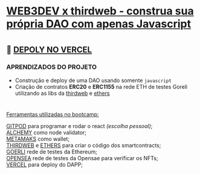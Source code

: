 # [WEB3DEV x thirdweb - construa sua própria DAO com apenas Javascript](https://bootcamp.web3dev.com.br/courses/JS_DAO)
 
# 
## 🚀 [DEPOLY NO VERCEL](https://safadao.vercel.app/)

### APRENDIZADOS DO PROJETO
- Construção e deploy de uma DAO usando somente ```javascript ```
- Criação de contratos **ERC20** e **ERC1155** na rede ETH de testes Goreli utilizando as libs da [thirdweb](https://thirdweb.com/) e [ethers](https://ethers.org/)

#
 
#
<ins>Ferramentas utilizadas no bootcamp:</ins>

[GITPOD](https://www.gitpod.io/) para programar e rodar o react *(escolha pessoal)*;\
[ALCHEMY](https://www.alchemy.com/) como node validator;\
[METAMAKS](https://metamask.io/) como wallet;\
[THIRDWEB](https://thirdweb.com/) e [ETHERS](https://ethers.org/) para criar o código dos smartcontracts;\
[GOERLI](https://goerli.net/) rede de testes da Ethereum;\
[OPENSEA](https://testnets.opensea.io/) rede de testes da Opensae para verificar os NFTs;\
[VERCEL](https://vercel.com/) para deploy do DAPP;

